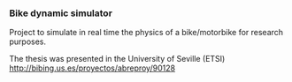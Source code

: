 ### Bike dynamic simulator
Project to simulate in real time the physics of a bike/motorbike for research purposes.

The thesis was presented in the University of Seville (ETSI) 
http://bibing.us.es/proyectos/abreproy/90128

